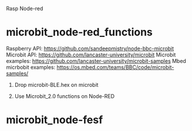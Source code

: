 Rasp Node-red




# microbit_node-red_functions
Raspberry API:  https://github.com/sandeepmistry/node-bbc-microbit
Microbit API:   https://github.com/lancaster-university/microbit
Microbit examples: https://github.com/lancaster-university/microbit-samples
Mbed micrbobit examples: https://os.mbed.com/teams/BBC/code/microbit-samples/
1)  Drop microbit-BLE.hex on microbit

2)  Use Microbit_2.0 functions on Node-RED

# microbit_node-fesf
